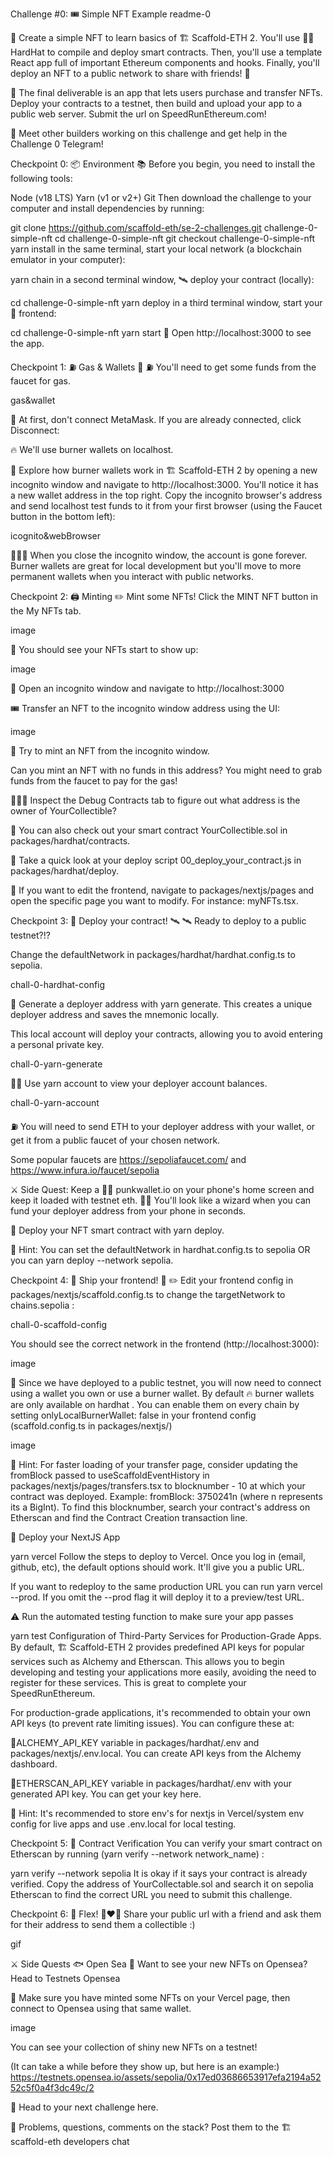 Challenge #0: 🎟 Simple NFT Example
readme-0

🎫 Create a simple NFT to learn basics of 🏗 Scaffold-ETH 2. You'll use 👷‍♀️ HardHat to compile and deploy smart contracts. Then, you'll use a template React app full of important Ethereum components and hooks. Finally, you'll deploy an NFT to a public network to share with friends! 🚀

🌟 The final deliverable is an app that lets users purchase and transfer NFTs. Deploy your contracts to a testnet, then build and upload your app to a public web server. Submit the url on SpeedRunEthereum.com!

💬 Meet other builders working on this challenge and get help in the Challenge 0 Telegram!

Checkpoint 0: 📦 Environment 📚
Before you begin, you need to install the following tools:

Node (v18 LTS)
Yarn (v1 or v2+)
Git
Then download the challenge to your computer and install dependencies by running:

git clone https://github.com/scaffold-eth/se-2-challenges.git challenge-0-simple-nft
cd challenge-0-simple-nft
git checkout challenge-0-simple-nft
yarn install
in the same terminal, start your local network (a blockchain emulator in your computer):

yarn chain
in a second terminal window, 🛰 deploy your contract (locally):

cd challenge-0-simple-nft
yarn deploy
in a third terminal window, start your 📱 frontend:

cd challenge-0-simple-nft
yarn start
📱 Open http://localhost:3000 to see the app.

Checkpoint 1: ⛽️ Gas & Wallets 👛
⛽️ You'll need to get some funds from the faucet for gas.

gas&wallet

🦊 At first, don't connect MetaMask. If you are already connected, click Disconnect:

 

🔥 We'll use burner wallets on localhost.

👛 Explore how burner wallets work in 🏗 Scaffold-ETH 2 by opening a new incognito window and navigate to http://localhost:3000. You'll notice it has a new wallet address in the top right. Copy the incognito browser's address and send localhost test funds to it from your first browser (using the Faucet button in the bottom left):

icognito&webBrowser

👨🏻‍🚒 When you close the incognito window, the account is gone forever. Burner wallets are great for local development but you'll move to more permanent wallets when you interact with public networks.

Checkpoint 2: 🖨 Minting
✏️ Mint some NFTs! Click the MINT NFT button in the My NFTs tab.

image

👀 You should see your NFTs start to show up:

image

👛 Open an incognito window and navigate to http://localhost:3000

🎟 Transfer an NFT to the incognito window address using the UI:

image

👛 Try to mint an NFT from the incognito window.

Can you mint an NFT with no funds in this address? You might need to grab funds from the faucet to pay for the gas!

🕵🏻‍♂️ Inspect the Debug Contracts tab to figure out what address is the owner of YourCollectible?

🔏 You can also check out your smart contract YourCollectible.sol in packages/hardhat/contracts.

💼 Take a quick look at your deploy script 00_deploy_your_contract.js in packages/hardhat/deploy.

📝 If you want to edit the frontend, navigate to packages/nextjs/pages and open the specific page you want to modify. For instance: myNFTs.tsx.

Checkpoint 3: 💾 Deploy your contract! 🛰
🛰 Ready to deploy to a public testnet?!?

Change the defaultNetwork in packages/hardhat/hardhat.config.ts to sepolia.

chall-0-hardhat-config

🔐 Generate a deployer address with yarn generate. This creates a unique deployer address and saves the mnemonic locally.

This local account will deploy your contracts, allowing you to avoid entering a personal private key.

chall-0-yarn-generate

👩‍🚀 Use yarn account to view your deployer account balances.

chall-0-yarn-account

⛽️ You will need to send ETH to your deployer address with your wallet, or get it from a public faucet of your chosen network.

Some popular faucets are https://sepoliafaucet.com/ and https://www.infura.io/faucet/sepolia

⚔️ Side Quest: Keep a 🧑‍🎤 punkwallet.io on your phone's home screen and keep it loaded with testnet eth. 🧙‍♂️ You'll look like a wizard when you can fund your deployer address from your phone in seconds.

🚀 Deploy your NFT smart contract with yarn deploy.

💬 Hint: You can set the defaultNetwork in hardhat.config.ts to sepolia OR you can yarn deploy --network sepolia.

Checkpoint 4: 🚢 Ship your frontend! 🚁
✏️ Edit your frontend config in packages/nextjs/scaffold.config.ts to change the targetNetwork to chains.sepolia :

chall-0-scaffold-config

You should see the correct network in the frontend (http://localhost:3000):

image

🦊 Since we have deployed to a public testnet, you will now need to connect using a wallet you own or use a burner wallet. By default 🔥 burner wallets are only available on hardhat . You can enable them on every chain by setting onlyLocalBurnerWallet: false in your frontend config (scaffold.config.ts in packages/nextjs/)

image

💬 Hint: For faster loading of your transfer page, consider updating the fromBlock passed to useScaffoldEventHistory in packages/nextjs/pages/transfers.tsx to blocknumber - 10 at which your contract was deployed. Example: fromBlock: 3750241n (where n represents its a BigInt). To find this blocknumber, search your contract's address on Etherscan and find the Contract Creation transaction line.

🚀 Deploy your NextJS App

yarn vercel
Follow the steps to deploy to Vercel. Once you log in (email, github, etc), the default options should work. It'll give you a public URL.

If you want to redeploy to the same production URL you can run yarn vercel --prod. If you omit the --prod flag it will deploy it to a preview/test URL.

⚠️ Run the automated testing function to make sure your app passes

yarn test
Configuration of Third-Party Services for Production-Grade Apps.
By default, 🏗 Scaffold-ETH 2 provides predefined API keys for popular services such as Alchemy and Etherscan. This allows you to begin developing and testing your applications more easily, avoiding the need to register for these services.
This is great to complete your SpeedRunEthereum.

For production-grade applications, it's recommended to obtain your own API keys (to prevent rate limiting issues). You can configure these at:

🔷ALCHEMY_API_KEY variable in packages/hardhat/.env and packages/nextjs/.env.local. You can create API keys from the Alchemy dashboard.

📃ETHERSCAN_API_KEY variable in packages/hardhat/.env with your generated API key. You can get your key here.

💬 Hint: It's recommended to store env's for nextjs in Vercel/system env config for live apps and use .env.local for local testing.

Checkpoint 5: 📜 Contract Verification
You can verify your smart contract on Etherscan by running (yarn verify --network network_name) :

yarn verify --network sepolia
It is okay if it says your contract is already verified. Copy the address of YourCollectable.sol and search it on sepolia Etherscan to find the correct URL you need to submit this challenge.

Checkpoint 6: 💪 Flex!
👩‍❤️‍👨 Share your public url with a friend and ask them for their address to send them a collectible :)

gif

⚔️ Side Quests
🐟 Open Sea
🐃 Want to see your new NFTs on Opensea? Head to Testnets Opensea

🎫 Make sure you have minted some NFTs on your Vercel page, then connect to Opensea using that same wallet.

image

You can see your collection of shiny new NFTs on a testnet!

(It can take a while before they show up, but here is an example:) https://testnets.opensea.io/assets/sepolia/0x17ed03686653917efa2194a5252c5f0a4f3dc49c/2

🏃 Head to your next challenge here.

💬 Problems, questions, comments on the stack? Post them to the 🏗 scaffold-eth developers chat

